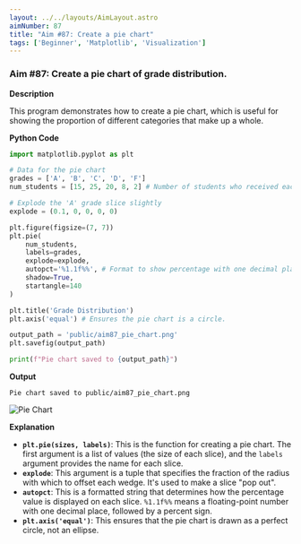 ```yaml
---
layout: ../../layouts/AimLayout.astro
aimNumber: 87
title: "Aim #87: Create a pie chart"
tags: ['Beginner', 'Matplotlib', 'Visualization']
---
```


### Aim #87: Create a pie chart of grade distribution.

**Description**

This program demonstrates how to create a pie chart, which is useful for showing the proportion of different categories that make up a whole.

**Python Code**

```python
import matplotlib.pyplot as plt

# Data for the pie chart
grades = ['A', 'B', 'C', 'D', 'F']
num_students = [15, 25, 20, 8, 2] # Number of students who received each grade

# Explode the 'A' grade slice slightly
explode = (0.1, 0, 0, 0, 0)

plt.figure(figsize=(7, 7))
plt.pie(
    num_students, 
    labels=grades, 
    explode=explode,
    autopct='%1.1f%%', # Format to show percentage with one decimal place
    shadow=True,
    startangle=140
)

plt.title('Grade Distribution')
plt.axis('equal') # Ensures the pie chart is a circle.

output_path = 'public/aim87_pie_chart.png'
plt.savefig(output_path)

print(f"Pie chart saved to {output_path}")
```

**Output**

```text
Pie chart saved to public/aim87_pie_chart.png
```

![Pie Chart](/aim87_pie_chart.png)

**Explanation**

- **`plt.pie(sizes, labels)`**: This is the function for creating a pie chart. The first argument is a list of values (the size of each slice), and the `labels` argument provides the name for each slice.
- **`explode`**: This argument is a tuple that specifies the fraction of the radius with which to offset each wedge. It's used to make a slice "pop out".
- **`autopct`**: This is a formatted string that determines how the percentage value is displayed on each slice. `%1.1f%%` means a floating-point number with one decimal place, followed by a percent sign.
- **`plt.axis('equal')`**: This ensures that the pie chart is drawn as a perfect circle, not an ellipse.
